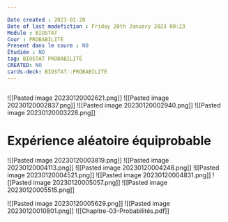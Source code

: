 ```yaml
---

Date created : 2023-01-20
Date of last modefiction : Friday 20th January 2023 00:23
Module : BIOSTAT
Cour : PROBABILITÉ 
Present dans le coure : NO
Étudiée : NO
tag: BIOSTAT PROBABILITÉ
CREATED: NO
cards-deck: BIOSTAT::PROBABILITÉ 
---
```

```toc
```
![[Pasted image 20230120002621.png]]
![[Pasted image 20230120002837.png]]
![[Pasted image 20230120002940.png]]
![[Pasted image 20230120003228.png]]
#  Expérience aléatoire équiprobable 
![[Pasted image 20230120003819.png]]
![[Pasted image 20230120004113.png]]
![[Pasted image 20230120004248.png]]
![[Pasted image 20230120004521.png]]
![[Pasted image 20230120004831.png]]
![[Pasted image 20230120005057.png]]
![[Pasted image 20230120005515.png]]

![[Pasted image 20230120005629.png]]
![[Pasted image 20230120010801.png]]
![[Chapitre-03-Probabilités.pdf]]